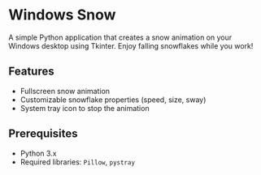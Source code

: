 # Windows Snow

A simple Python application that creates a snow animation on your Windows desktop using Tkinter. Enjoy falling snowflakes while you work!

## Features

- Fullscreen snow animation
- Customizable snowflake properties (speed, size, sway)
- System tray icon to stop the animation

## Prerequisites

- Python 3.x
- Required libraries: `Pillow`, `pystray`


